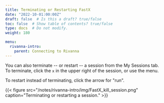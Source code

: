 ```yaml
---
title: Terminating or Restarting FastX
date: "2022-10-01:00:00Z"
draft: false  # Is this a draft? true/false
toc: false  # Show table of contents? true/false
type: docs  # Do not modify.
weight: 180

menu:
  rivanna-intro:
    parent: Connecting to Rivanna
---
```


You can also terminate -- or restart -- a session from the My Sessions tab.  To terminate, click the `x` in the upper right of the session, or use the menu.

To restart instead of terminating, click the arrow for "run".

{{< figure src="/notes/rivanna-intro/img/FastX_kill_session.png" caption="Terminating or restarting a session." >}}


